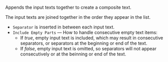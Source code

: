 Appends the input texts together to create a composite text.

The input texts are joined together in the order they appear in the list.

   - `Separator` is inserted in between each input text.
   - `Include Empty Parts` — How to handle consecutive empty text items:
	  - If *true*, empty input text is included, which may result in consecutive separators, or separators at the beginning or end of the text.
	  - If *false*, empty input text is omitted, so separators will not appear consecutively or at the beinning or end of the text.
